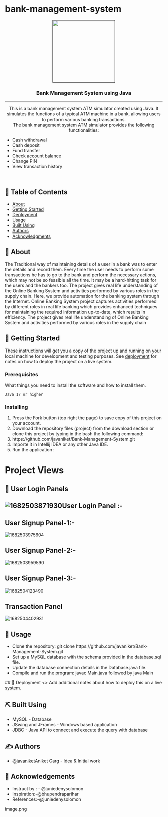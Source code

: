# bank-management-system

<p align="center">
  <a href="" rel="noopener">
 <img width=200px height=200px src="https://github.com/javaniket/Bank-Management-System/blob/c9c0b8ed43b7955eed52358bba1adbe7a405ac7c/src/icons/BANKMANAGEMENT.png"></a>
</p>

<h3 align="center">Bank Management System using Java</h3>



---

<p align="center"> This is a bank management system ATM simulator created using Java. It simulates the functions of a typical ATM machine in a bank, allowing users to perform various banking transactions.<br>The bank management system ATM simulator provides the following functionalities:
<ul>
<li>Cash withdrawal</li>
<li>Cash deposit</li>
<li>Fund transfer</li>
<li>Check account balance</li>
<li>Change PIN</li>
<li>View transaction history</li>
</ul>
    <br> 
</p>

## 📝 Table of Contents
- [About](#about)
- [Getting Started](#getting_started)
- [Deployment](#deployment)
- [Usage](#usage)
- [Built Using](#built_using)
- [Authors](#authors)
- [Acknowledgments](#acknowledgement)

## 🧐 About <a name = "about"></a>
The Traditional way of maintaining details of a user in a bank was to enter the details and record  them. Every time the user needs to perform some transactions he has to go to the bank and perform  the necessary actions, which may not be so feasible all the time. It may be a hard-hitting task for  the users and the bankers too. The project gives real life understanding of the Online Banking  System and activities performed by various roles in the supply chain. Here, we provide  automation for the banking system through the Internet. Online Banking System project captures  activities performed by different roles in real life banking which provides enhanced techniques  for maintaining the required information up-to-date, which results in efficiency. The project  gives real life understanding of Online Banking System and activities performed by various roles  in the supply chain 

## 🏁 Getting Started <a name = "getting_started"></a>
These instructions will get you a copy of the project up and running on your local machine for development and testing purposes. See [deployment](#deployment) for notes on how to deploy the project on a live system.

### Prerequisites
What things you need to install the software and how to install them.

```
Java 17 or higher
```

### Installing
<ol>
<li>Press the Fork button (top right the page) to save copy of this project on your account.</li>
<li>Download the repository files (project) from the download section or clone this project by typing in the bash the following command:</li>
<li>https://github.com/javaniket/Bank-Management-System.git </li>
<li>Importe it in Intellij IDEA or any other Java IDE.</li>

<li>Run the application :</li>
</ol>

# Project Views 

## 🎈 User Login Panels  <a name="usage"></a>

## ![1682503871930](https://github.com/javaniket/Bank-Management-System/blob/c9c0b8ed43b7955eed52358bba1adbe7a405ac7c/src/icons/Screenshot%202023-04-28%20183529.png)User  Login Panel :-


## User Signup Panel-1:-

![1682503975604](https://github.com/javaniket/Bank-Management-System/blob/c9c0b8ed43b7955eed52358bba1adbe7a405ac7c/src/icons/Screenshot%202023-04-28%20183644.png)


## User Signup Panel-2:-

![1682503959590](https://github.com/javaniket/Bank-Management-System/blob/c9c0b8ed43b7955eed52358bba1adbe7a405ac7c/src/icons/Screenshot%202023-04-28%20183839.png)

## User Signup Panel-3:-

![1682504123490](https://github.com/javaniket/Bank-Management-System/blob/c9c0b8ed43b7955eed52358bba1adbe7a405ac7c/src/icons/Screenshot%202023-04-28%20183914.png)

## Transaction Panel  <a name="usage"></a>

![1682504402931](https://github.com/javaniket/Bank-Management-System/blob/c9c0b8ed43b7955eed52358bba1adbe7a405ac7c/src/icons/Screenshot%202023-04-28%20184203.png)


## 🎈 Usage <a name="usage"></a>
<ul>
<li>Clone the repository: git clone https://github.com/javaniket/Bank-Management-System.git</li>
<li>Set up a MySQL database with the schema provided in the database.sql file.</li>
<li>Update the database connection details in the Database.java file.</li>
<li>Compile and run the program: javac Main.java followed by java Main</li>
</ul>
## 🚀 Deployment <a name = "deployment"></a><>
Add additional notes about how to deploy this on a live system.

## ⛏️ Built Using <a name = "built_using"></a>
- MySQL - Database
- JSwing and JFrames - Windows based application
- JDBC - Java API to connect and execute the query with database

## ✍️ Authors <a name = "authors"></a>
- [@javaniket](https://github.com/javaniket)Aniket Garg - Idea & Initial work



## 🎉 Acknowledgements <a name = "acknowledgement"></a>
- Instruct by : - @juniedenysolomon
- Inspiration:-@bhupendraparihar
- References:-@juniedenysolomon


image.png
